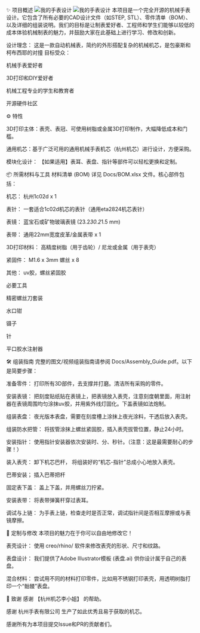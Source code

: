 ✨ 项目概述
![我的手表设计](/images/微信图片_20250922094018_86_220.jpg)
![我的手表设计](/images/微信图片_20250922094018_85_220.jpg)
本项目是一个完全开源的机械手表设计。它包含了所有必要的CAD设计文件（如STEP, STL）、零件清单（BOM）、以及详细的组装说明。我们的目标是让制表爱好者、工程师和学生们能够以较低的成本体验机械制表的魅力，并鼓励大家在此基础上进行学习、修改和创新。

设计理念： 这是一款自动机械表，简约的外形搭配复杂的机械机芯，是包豪斯和柯布西耶的对撞
目标受众：

机械手表爱好者

3D打印和DIY爱好者

机械工程专业的学生和教育者

开源硬件社区

⚙️ 特性

3D打印主体：表壳、表冠、可使用树脂或金属3D打印制作，大幅降低成本和门槛。

通用机芯：基于广泛可用的通用机械手表机芯（杭州机芯）进行设计，方便采购。

模块化设计： 【如果适用】表耳、表盘、指针等部件可以轻松更换和定制。

📦 所需材料与工具
材料清单 (BOM)
详见 Docs/BOM.xlsx 文件。核心部件包括：

机芯： 杭州1c02d x 1

表针： 一套适合1c02d机芯的表针（通用eta2824机芯表针）

表镜： 蓝宝石或矿物玻璃表镜 (23.2*30.2*1.5 mm)

表带： 通用22mm宽度皮革/金属表带 x 1

3D打印材料： 高精度树脂（用于齿轮）/ 尼龙或金属（用于表壳）

紧固件： M1.6 x 3mm 螺丝 x 8

其他： uv胶，螺丝紧固胶

必要工具

精密螺丝刀套装

水口钳

镊子

针

平口胶水注射器

🛠️ 组装指南
完整的图文/视频组装指南请参阅 Docs/Assembly_Guide.pdf。以下是简要步骤：

准备零件： 打印所有3D部件，去支撑并打磨。清洁所有采购的零件。

安装表镜： 把刻度贴纸贴在表镜上，把表镜放入表壳，注意刻度朝里面，用注射器在表镜周围均匀涂抹uv胶，并用紫外线灯固化。下盖表镜如法炮制。

组装表盘： 夜光版本表盘，需要在刻度槽上涂抹上夜光涂料，干透后放入表壳。

组装防水把管： 将拔管涂抹上螺丝紧固胶，插入表壳拔管位置，静止24小时。

安装指针： 使用指针安装器依次安装时、分、秒针。（注意：这是最需要耐心的步骤！）

装入表壳： 卸下机芯巴杆， 将组装好的“机芯-指针”总成小心地放入表壳。

巴蒂安装； 插入巴蒂把杆

固定表下盖： 盖上下盖，并用螺丝刀拧紧。

安装表带： 将表带弹簧杆穿过表耳。

调试与上链： 为手表上链，检查走时是否正常，调试指针间是否相互摩擦或与表镜摩擦。

🎨 定制与修改
本项目的魅力在于你可以自由地修改它！

表壳设计： 使用 creo/rhino/ 软件来修改表壳的形状、尺寸和纹路。

表盘设计： 我们提供了Adobe Illustrator模板 (表盘.ai) 供你设计属于自己的表盘。

混合材料： 尝试用不同的材料打印零件，比如用不锈钢打印表壳，用透明树脂打印一个“骷髅”表盘。

🙏 致谢
感谢 【杭州机芯李小姐】 的帮助。

感谢 杭州手表有限公司 生产了如此优秀且易于获取的机芯。

感谢所有为本项目提交Issue和PR的贡献者们。

